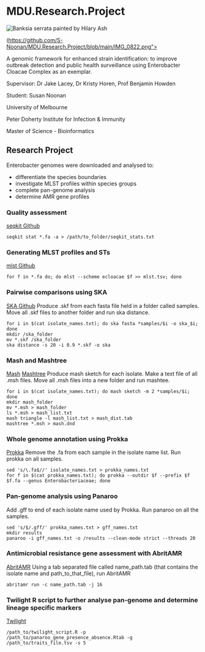 # MDU.Research.Project
![Banksia serrata painted by Hilary Ash](/assets/images/IMG_0822.png)

<source media="(prefers-color-scheme: light)" srcset="https://user-images.githubusercontent.com/25423296/163456776-7f95b81a-f1ed-45f7-b7ab-8fa810d529fa.png">(https://github.com/S-Noonan/MDU.Research.Project/blob/main/IMG_0822.png">

A genomic framework for enhanced strain identification: to improve outbreak detection and public health surveillance using Enterobacter Cloacae Complex 
as an exemplar.

Supervisor: Dr Jake Lacey, Dr Kristy Horen, Prof Benjamin Howden

Student: Susan Noonan

University of Melbourne

Peter Doherty Institute for Infection & Immunity

Master of Science - Bioinformatics

## Research Project

Enterobacter genomes were downloaded and analysed to:
- differentiate the species boundaries
- investigate MLST profiles within species groups
- complete pan-genome analysis
- determine AMR gene profiles

### Quality assessment
[seqkit Github](https://bioinf.shenwei.me/seqkit/)

```Linux
seqkit stat *.fa -a > /path/to_folder/seqkit_stats.txt
```

### Generating MLST profiles and STs
[mlst Github](https://github.com/tseemann/mlst)

```Linux
for f in *.fa do; do mlst --scheme ecloacae $f >> mlst.tsv; done
```

### Pairwise comparisons using SKA
[SKA Github](https://github.com/simonrharris/SKA)
Produce .skf from each fasta file held in a folder called samples.
Move all .skf files to another folder and run ska distance.

```Linux
for i in $(cat isolate_names.txt); do ska fasta *samples/$i -o ska_$i; done
mkdir /ska_folder
mv *.skf /ska_folder
ska distance -s 20 -i 0.9 *.skf -o ska
```

### Mash and Mashtree
[Mash](https://github.com/marbl/Mash)
[Mashtree](https://github.com/lskatz/mashtree)
Produce mash sketch for each isolate.  Make a text file of all .msh files. Move all .msh files into a new folder and run mashtee.

```Linux
for i in $(cat isolate_names.txt); do mash sketch -m 2 *samples/$i; done
mkdir mash_folder
mv *.msh > mash_folder
ls *.msh > mash_list.txt
mash triangle -l mash_list.txt > mash_dist.tab
mashtree *.msh > mash.dnd
```

### Whole genome annotation using Prokka
[Prokka](https://github.com/tseemann/prokka)
Remove the .fa from each sample in the isolate name list. Run prokka on all samples.

```Linux
sed 's/\.fa$//' isolate_names.txt > prokka_names.txt
for f in $(cat prokka_names.txt); do prokka --outdir $f --prefix $f $f.fa --genus Enterobacteriaceae; done
```

### Pan-genome analysis using Panaroo
Add .gff to end of each isolate name used by Prokka. Run panaroo on all the samples.

```Linux
sed 's/$/.gff/' prokka_names.txt > gff_names.txt
mkdir results
panaroo -i gff_names.txt -o /results --clean-mode strict --threads 20
```

### Antimicrobial resistance gene assessment with AbritAMR
[AbritAMR](https://github.com/MDU-PHL/abritamr)
Using a tab separated file called name_path.tab (that contains the isolate name and path_to_that_file), run AbritAMR

```Linux
abritamr run -c name_path.tab -j 16
```

### Twilight R script to further analyse pan-genome and determine lineage specific markers
[Twilight](https://github.com/twilight-rs/twilight)

```Linux
/path_to/twilight_script.R -p /path_to/panaroo_gene_presence_absence.Rtab -g /path_to/traits_file.tsv -s 5
```
